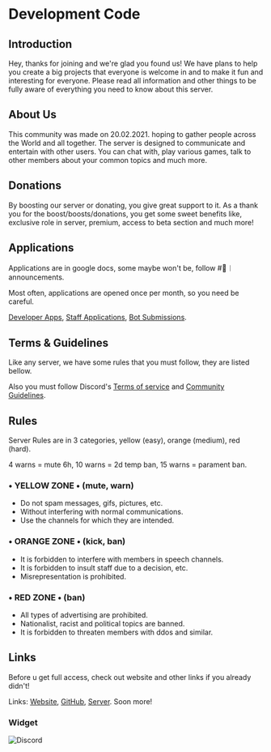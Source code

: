 # Development Code

## Introduction
Hey, thanks for joining and we're glad you found us! We have plans to help you create a big projects that everyone is welcome in and to make it fun and interesting for everyone. Please read all information and other things to be fully aware of everything you need to know about this server.

## About Us
This community was made on 20.02.2021. hoping to gather people across the World and all together. The server is designed to communicate and entertain with other users. You can chat with, play various games, talk to other members about your common topics and much more.

## Donations
By boosting our server or donating, you give great support to it. As a thank you for the boost/boosts/donations, you get some sweet benefits like, exclusive role in server, premium, access to beta section and much more!

## Applications
Applications are in google docs, some maybe won't be, follow #🔔︱announcements. 

Most often, applications are opened once per month, so you need be careful.


[Developer Apps](https://docs.google.com/forms/d/13taLXyRL2wgbFEbornwZgC1hhx7COECyORNOuFRHIzk/viewform), [Staff Applications](https://docs.google.com/forms/d/1ULLVIUgQ31H2Wtsx-kpBKw92vSGSXUUColFD5iY7pxM/viewform), [Bot Submissions](https://docs.google.com/forms/d/e/1FAIpQLSdbmpS1iuXYKTed2uKL3QYfD8gsJ3_JM1JVQB5o87V15tBJdA/viewform).

## Terms & Guidelines
Like any server, we have some rules that you must follow, they are listed bellow. 

Also you must follow Discord's [Terms of service](https://discord.com/terms) and [Community Guidelines](https://discord.com/guidelines).

## Rules
Server Rules are in 3 categories, yellow (easy), orange (medium), red (hard).

4 warns = mute 6h, 10 warns = 2d temp ban, 15 warns = parament ban.

### • YELLOW ZONE • (mute, warn)
- Do not spam messages, gifs, pictures, etc.
- Without interfering with normal communications.
- Use the channels for which they are intended.

### • ORANGE ZONE • (kick, ban)
- It is forbidden to interfere with members in speech channels.
- It is forbidden to insult staff due to a decision, etc.
- Misrepresentation is prohibited.

### • RED ZONE • (ban)
- All types of advertising are prohibited.
- Nationalist, racist and political topics are banned.
- It is forbidden to threaten members with ddos and similar.

## Links
Before u get full access, check out website and other links if you already didn't! 

Links: [Website](https://devcodes.tk), [GitHub](https://githb.com/Development-Code), [Server](https://discord.gg/JgX85x7ZMF). Soon more!

### Widget
![Discord](https://discordapp.com/api/guilds/752236651698323547/widget.png?style=banner2)
